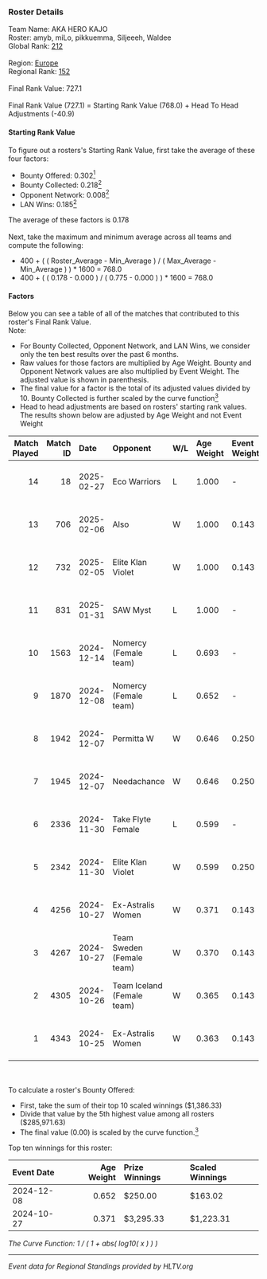 ### Roster Details<br />
Team Name: AKA HERO KAJO<br />
Roster: amyb, miLo, pikkuemma, Siljeeeh, Waldee<br />
Global Rank: [212](../../standings_global_2025_02_28.md)<br />
<br />
Region: [Europe]( ../../standings_europe_2025_02_28.md)<br />
Regional Rank: [152]( ../../standings_europe_2025_02_28.md)<br />
<br />
Final Rank Value:  727.1<br />
<br />
Final Rank Value (727.1) = Starting Rank Value (768.0) + Head To Head Adjustments (-40.9)<br />

#### Starting Rank Value<br />
To figure out a rosters's Starting Rank Value, first take the average of these four factors:<br />
- Bounty Offered: 0.302[<sup>1</sup>](#table2)
- Bounty Collected: 0.218[<sup>2</sup>](#table1)
- Opponent Network: 0.008[<sup>2</sup>](#table1)
- LAN Wins: 0.185[<sup>2</sup>](#table1)

The average of these factors is 0.178<br />
<br />
Next, take the maximum and minimum average across all teams and compute the following:<br />
- 400 + ( ( Roster_Average - Min_Average ) / ( Max_Average - Min_Average ) ) * 1600 = 768.0
- 400 + ( ( 0.178 - 0.000 ) / ( 0.775 - 0.000 ) ) * 1600 = 768.0


#### Factors<br />
Below you can see a table of all of the matches that contributed to this roster's Final Rank Value.<br />
Note:<br />

- For Bounty Collected, Opponent Network, and LAN Wins, we consider only the ten best results over the past 6 months.
- Raw values for those factors are multiplied by Age Weight. Bounty and Opponent Network values are also multiplied by Event Weight. The adjusted value is shown in parenthesis.
- The final value for a factor is the total of its adjusted values divided by 10. Bounty Collected is further scaled by the curve function[<sup>3</sup>](#curveFunction)
- Head to head adjustments are based on rosters' starting rank values. The results shown below are adjusted by Age Weight and not Event Weight
<span id="table1"></span><br />


| Match Played | Match ID | Date       | Opponent                   | W/L | Age Weight | Event Weight | Bounty Collected | Opponent Network | LAN Wins  | H2H Adj. | Roster                                  |
| -: | -: | :- | :- | :- | :- | :- | :- | :- | :- | -: | :- |
|           14 |       18 | 2025-02-27 | Eco Warriors               | L   | 1.000      | -            | -                | -                | -         |   -21.88 | amyb, miLo, pikkuemma, Siljeeeh, Waldee |
|           13 |      706 | 2025-02-06 | Also                       | W   | 1.000      | 0.143        | 0.003 (0.000)    | 0.211 (0.030)    | 0 (0.000) |    11.48 | amyb, miLo, pikkuemma, Siljeeeh, Waldee |
|           12 |      732 | 2025-02-05 | Elite Klan Violet          | W   | 1.000      | 0.143        | 0.000 (0.000)    | 0.002 (0.000)    | 0 (0.000) |     3.70 | amyb, miLo, pikkuemma, Siljeeeh, Waldee |
|           11 |      831 | 2025-01-31 | SAW Myst                   | L   | 1.000      | -            | -                | -                | -         |   -24.78 | amyb, miLo, pikkuemma, Siljeeeh, Waldee |
|           10 |     1563 | 2024-12-14 | Nomercy (Female team)      | L   | 0.693      | -            | -                | -                | -         |   -12.85 | amyb, miLo, pikkuemma, Siljeeeh, Waldee |
|            9 |     1870 | 2024-12-08 | Nomercy (Female team)      | L   | 0.652      | -            | -                | -                | -         |   -12.81 | amyb, miLo, pikkuemma, tinjau, Waldee   |
|            8 |     1942 | 2024-12-07 | Permitta W                 | W   | 0.646      | 0.250        | 0.003 (0.001)    | 0.185 (0.030)    | 0 (0.000) |     6.31 | amyb, miLo, pikkuemma, tinjau, Waldee   |
|            7 |     1945 | 2024-12-07 | Needachance                | W   | 0.646      | 0.250        | 0.000 (0.000)    | 0.034 (0.006)    | 0 (0.000) |     2.14 | amyb, miLo, pikkuemma, tinjau, Waldee   |
|            6 |     2336 | 2024-11-30 | Take Flyte Female          | L   | 0.599      | -            | -                | -                | -         |   -10.93 | amyb, miLo, pikkuemma, Siljeeeh, Waldee |
|            5 |     2342 | 2024-11-30 | Elite Klan Violet          | W   | 0.599      | 0.250        | 0.000 (0.000)    | 0.002 (0.000)    | 0 (0.000) |     1.89 | amyb, miLo, pikkuemma, Siljeeeh, Waldee |
|            4 |     4256 | 2024-10-27 | Ex-Astralis Women          | W   | 0.371      | 0.143        | 0.012 (0.001)    | 0.093 (0.005)    | 1 (0.371) |     5.82 | amyb, miLo, Pikkuems, Siljeeeh, Waldee  |
|            3 |     4267 | 2024-10-27 | Team Sweden (Female team)  | W   | 0.370      | 0.143        | 0.009 (0.000)    | 0.042 (0.002)    | 1 (0.370) |     3.89 | amyb, miLo, Pikkuems, Siljeeeh, Waldee  |
|            2 |     4305 | 2024-10-26 | Team Iceland (Female team) | W   | 0.365      | 0.143        | 0.000 (0.000)    | 0.000 (0.000)    | 1 (0.365) |     1.24 | amyb, miLo, Pikkuems, Siljeeeh, Waldee  |
|            1 |     4343 | 2024-10-25 | Ex-Astralis Women          | W   | 0.363      | 0.143        | 0.012 (0.001)    | 0.093 (0.005)    | 1 (0.363) |     5.90 | amyb, miLo, Pikkuems, Siljeeeh, Waldee  |

<br />
<span id="table2"></span><br />
To calculate a roster's Bounty Offered:<br />

- First, take the sum of their top 10 scaled winnings ($1,386.33)
- Divide that value by the 5th highest value among all rosters ($285,971.63)
- The final value (0.00) is scaled by the curve function.[<sup>3</sup>](#curveFunction)

Top ten winnings for this roster:<br />

| Event Date | Age Weight | Prize Winnings | Scaled Winnings |
| :- | -: | :- | :- |
| 2024-12-08 |      0.652 | $250.00        | $163.02         |
| 2024-10-27 |      0.371 | $3,295.33      | $1,223.31       |


<span id="curveFunction"></span>_The Curve Function: 1 / ( 1 + abs( log10( x ) ) )_<br />

---
_Event data for Regional Standings provided by HLTV.org_<br />
